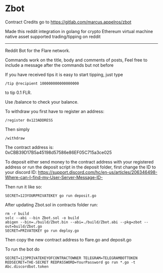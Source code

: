 # Zbot



Contract Credits go to https://gitlab.com/marcus.appelros/zbot 


Made this reddit integration in golang for crypto Ethereum virtual machine native asset supported trading/tipping on reddit 





*********************************************************************************************************************


Reddit Bot for the Flare network.

Commands work on the title, body and comments of posts, Feel free to include a message after the commands but not before

If you have received tips it is easy to start tipping, just type
```
/tip @recipient 100000000000000000
```
to tip 0.1 FLR.

Use /balance to check your balance.

To withdraw you first have to register an address:
```
/register 0x123ADDRESS
```
Then simply
```
/withdraw
```

The contract address is: 0xCBB39D17B5a45198d57586e86EF05C715a3ce025

To deposit either send money to the contract address with your registered address or run the deposit script in the deposit folder, first change the ID to your discord ID: https://support.discord.com/hc/en-us/articles/206346498-Where-can-I-find-my-User-Server-Message-ID-

Then run it like so:
```
SECRET=123YOURPRIVATEKEY go run deposit.go
```

After updating Zbot.sol in contracts folder run:
```
rm -r build
solc --abi --bin Zbot.sol -o build
abigen --bin=./build/Zbot.bin --abi=./build/Zbot.abi --pkg=zbot --out=build/Zbot.go
SECRET=PRIVATEKEY go run deploy.go
```
Then copy the new contract address to flare.go and deposit.go

To run the bot do
```
SECRET=123PRIVATEKEYOFCONTRACTOWNER TELEGRAM=TELEGRAMBOTTOKEN REDSECRET=THE-SECRET REDPASSWORD=YourPassword go run *.go -t Abc.discordbot.token
```
